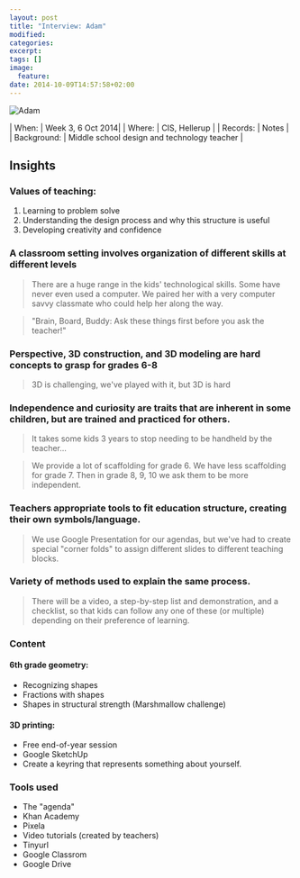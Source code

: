 ```yaml
---
layout: post
title: "Interview: Adam"
modified:
categories: 
excerpt:
tags: []
image:
  feature:
date: 2014-10-09T14:57:58+02:00
---
```

![Adam]({{site.baseurl}}/images/adam-ill.jpg)

| When:     | Week 3, 6 Oct 2014|
| Where:    | CIS, Hellerup |
| Records:  | Notes |
| Background: | Middle school design and technology teacher | 

## Insights

### Values of teaching:
1. Learning to problem solve
2. Understanding the design process and why this structure is useful
3. Developing creativity and confidence 

### A classroom setting involves organization of different skills at different levels
> There are a huge range in the kids' technological skills. Some have never even used a computer. We paired her with a very computer savvy classmate who could help her along the way.

> "Brain, Board, Buddy: Ask these things first before you ask the teacher!"

### Perspective, 3D construction, and 3D modeling are hard concepts to grasp for grades 6-8
> 3D is challenging, we've played with it, but 3D is hard

### Independence and curiosity are traits that are inherent in some children, but are trained and practiced for others. 
> It takes some kids 3 years to stop needing to be handheld by the teacher...

> We provide a lot of scaffolding for grade 6. We have less scaffolding for grade 7. Then in grade 8, 9, 10 we ask them to be more independent. 

### Teachers appropriate tools to fit education structure, creating their own symbols/language.
> We use Google Presentation for our agendas, but we've had to create special "corner folds" to assign different slides to different teaching blocks. 

### Variety of methods used to explain the same process.
> There will be a video, a step-by-step list and demonstration, and a checklist, so that kids can follow any one of these (or multiple) depending on their preference of learning.

### Content 

#### 6th grade geometry:
- Recognizing shapes
- Fractions with shapes
- Shapes in structural strength (Marshmallow challenge)

#### 3D printing: 
- Free end-of-year session
- Google SketchUp
- Create a keyring that represents something about yourself. 

### Tools used 
- The "agenda"
- Khan Academy
- Pixela
- Video tutorials (created by teachers)
- Tinyurl
- Google Classrom
- Google Drive
